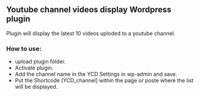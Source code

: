 ## Youtube channel videos display Wordpress plugin
  Plugin will display the latest 10 videos uploded to a youtube channel.
  
### How to use:
- upload plugin folder.
- Activate plugin.
- Add the channel name in the YCD Settings in wp-admin and save.
- Put the Shortcode [YCD_channel] within the page or poste where the list will be displayed.
